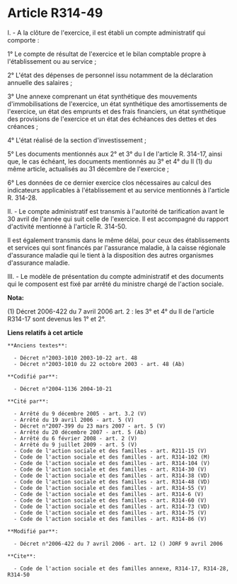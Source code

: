 # Article R314-49

I. - A la clôture de l'exercice, il est établi un compte administratif qui comporte :

1° Le compte de résultat de l'exercice et le bilan comptable propre à l'établissement ou au service ;

2° L'état des dépenses de personnel issu notamment de la déclaration annuelle des salaires ;

3° Une annexe comprenant un état synthétique des mouvements d'immobilisations de l'exercice, un état synthétique des
amortissements de l'exercice, un état des emprunts et des frais financiers, un état synthétique des provisions de l'exercice
et un état des échéances des dettes et des créances ;

4° L'état réalisé de la section d'investissement ;

5° Les documents mentionnés aux 2° et 3° du I de l'article R. 314-17, ainsi que, le cas échéant, les documents mentionnés au
3° et 4° du II (1) du même article, actualisés au 31 décembre de l'exercice ;

6° Les données de ce dernier exercice clos nécessaires au calcul des indicateurs applicables à l'établissement et au service
mentionnés à l'article R. 314-28.

II. - Le compte administratif est transmis à l'autorité de tarification avant le 30 avril de l'année qui suit celle de
l'exercice. Il est accompagné du rapport d'activité mentionné à l'article R. 314-50.

Il est également transmis dans le même délai, pour ceux des établissements et services qui sont financés par l'assurance
maladie, à la caisse régionale d'assurance maladie qui le tient à la disposition des autres organismes d'assurance maladie.

III. - Le modèle de présentation du compte administratif et des documents qui le composent est fixé par arrêté du ministre
chargé de l'action sociale.

**Nota:**

(1) Décret 2006-422 du 7 avril 2006 art. 2 : les 3° et 4° du II de l'article R314-17 sont devenus les 1° et 2°.

**Liens relatifs à cet article**

	**Anciens textes**:

	  - Décret n°2003-1010 2003-10-22 art. 48
	  - Décret n°2003-1010 du 22 octobre 2003 - art. 48 (Ab)

	**Codifié par**:

	  - Décret n°2004-1136 2004-10-21

	**Cité par**:

	  - Arrêté du 9 décembre 2005 - art. 3.2 (V)
	  - Arrêté du 19 avril 2006 - art. 5 (V)
	  - Décret n°2007-399 du 23 mars 2007 - art. 5 (V)
	  - Arrêté du 20 décembre 2007 - art. 5 (Ab)
	  - Arrêté du 6 février 2008 - art. 2 (V)
	  - Arrêté du 9 juillet 2009 - art. 5 (V)
	  - Code de l'action sociale et des familles - art. R211-15 (V)
	  - Code de l'action sociale et des familles - art. R314-102 (M)
	  - Code de l'action sociale et des familles - art. R314-104 (V)
	  - Code de l'action sociale et des familles - art. R314-30 (V)
	  - Code de l'action sociale et des familles - art. R314-38 (VD)
	  - Code de l'action sociale et des familles - art. R314-48 (VD)
	  - Code de l'action sociale et des familles - art. R314-55 (V)
	  - Code de l'action sociale et des familles - art. R314-6 (V)
	  - Code de l'action sociale et des familles - art. R314-60 (V)
	  - Code de l'action sociale et des familles - art. R314-73 (VD)
	  - Code de l'action sociale et des familles - art. R314-75 (V)
	  - Code de l'action sociale et des familles - art. R314-86 (V)

	**Modifié par**:

	  - Décret n°2006-422 du 7 avril 2006 - art. 12 () JORF 9 avril 2006

	**Cite**:

	  - Code de l'action sociale et des familles annexe, R314-17, R314-28, R314-50
